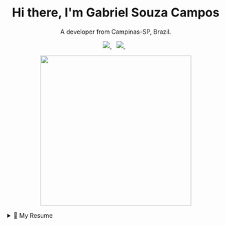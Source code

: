 <h1 align='center'>
  Hi there, I'm Gabriel Souza Campos
</h1>

<p align='center'>
  A developer from Campinas-SP, Brazil.
</p>

<p align='center'>
  <a href="https://www.linkedin.com/in/gabrielsouzacampos/">
    <img src="https://img.shields.io/badge/linkedin-%230077B5.svg?&style=for-the-badge&logo=linkedin&logoColor=white" />
  </a>&nbsp;&nbsp;
  <a href="mailto:gabriel.s.campos@hotmail.com">
    <img src="https://img.shields.io/badge/gmail-D14836?&style=for-the-badge&logo=gmail&logoColor=white" />        
  </a>&nbsp;&nbsp;
</p>

<p align='center'>
  <a href="#"><img src="https://github-readme-stats.vercel.app/api/top-langs/?username=gabrielsouzacampos&layout=compact&show_icons=true&count_private=true&theme=dracula" width="350"></a>
</p>

<details>
  <summary>📃 My Resume</summary>


## Education

- 📖 **Postgraduate in Full Stack Web Development**\
📆 2020 - Moment\
📍 **Unyleya** - Distance learning, Brazil

- 📖 **Analysis and Systems Development**\
📆 2017 - 2020\
📍 **UNISAL - Centro Universitário Salesiano de São Paulo** - Campinas-SP, Brazil


## Experience

<img align="right" src="https://img.shields.io/badge/dotnet-net%23239120.svg?&style=flat-square&logo=dot-net&logoColor=white" />
<img align="right" src="https://img.shields.io/badge/javascript%20-%23323330.svg?&style=flat-squarelogo=javascript&logoColor=%23F7DF1E" />
<img align="right" src="https://img.shields.io/badge/jquery%20-%230769AD.svg?&style=flat-square&logo=jquery&logoColor=white" />
<img align="right" src="https://img.shields.io/badge/oracle-EA1D2C?logo=oracle&logoColor=white&style=flat-square" />
<img align="right" src="https://img.shields.io/badge/Git-181717?logo=git&logoColor=white" />
<img align="right" src="https://img.shields.io/badge/html5%20-%23E34F26.svg?&style=flat-square&logo=html5&logoColor=white" />
<img align="right" src="https://img.shields.io/badge/css3%20-%231572B6.svg?&style=flat-square&logo=css3&logoColor=white" />
<img align="right" src="https://img.shields.io/badge/bootstrap%20-%23563D7C.svg?&style=flat-square&logo=bootstrap&logoColor=white" />

- 👨‍💻 **Junior Systems Developer**\
📆 2019 - Moment\
📍 **FUNCAMP - Fundação de Desenvolvimento da Unicamp** - Campinas-SP, Brazil

<img align="right" src="https://img.shields.io/badge/dotnet-net%23239120.svg?&style=flat-square&logo=dot-net&logoColor=white" />
<img align="right" src="https://img.shields.io/badge/javascript%20-%23323330.svg?&style=flat-squarelogo=javascript&logoColor=%23F7DF1E" />
<img align="right" src="https://img.shields.io/badge/jquery%20-%230769AD.svg?&style=flat-square&logo=jquery&logoColor=white" />
<img align="right" src="https://img.shields.io/badge/oracle-EA1D2C?logo=oracle&logoColor=white&style=flat-square" />
<img align="right" src="https://img.shields.io/badge/Git-181717?logo=git&logoColor=white" />
<img align="right" src="https://img.shields.io/badge/html5%20-%23E34F26.svg?&style=flat-square&logo=html5&logoColor=white" />
<img align="right" src="https://img.shields.io/badge/css3%20-%231572B6.svg?&style=flat-square&logo=css3&logoColor=white" />
<img align="right" src="https://img.shields.io/badge/bootstrap%20-%23563D7C.svg?&style=flat-square&logo=bootstrap&logoColor=white" />

- 👨‍💻 **Development trainee**\
📆 2019 - 2019 (7 months)\
📍 **FUNCAMP - Fundação de Desenvolvimento da Unicamp** - Campinas-SP, Brazil

## I'm studying
<img align="left" src="https://img.shields.io/badge/typescript%20-%23007ACC.svg?&style=flat-square&logo=typescript&logoColor=white" />
<img align="left" src="https://img.shields.io/badge/dart-%230175C2.svg?&style=flat-square&logo=dart&logoColor=white" />
<img align="left" src="https://img.shields.io/badge/node.js%20-%2343853D.svg?&style=flat-square&logo=node.js&logoColor=white" />
<img align="left" src="https://img.shields.io/badge/react%20-%2320232a.svg?&style=flat-square&logo=react&logoColor=%2361DAFB" />
<img align="left" src="https://img.shields.io/badge/react_native%20-%2320232a.svg?&style=flat-square&logo=react&logoColor=%2361DAFB" />
<img align="left" src="https://img.shields.io/badge/Flutter%20-%2302569B.svg?&style=flat-square&logo=Flutter&logoColor=white" />
<img align="left" src="https://img.shields.io/badge/MongoDB-%234ea94b.svg?&style=flat-square&logo=mongodb&logoColor=white" />
<img align="left" src="https://img.shields.io/badge/firebase-%23F5820D.svg?&style=flat-square&logo=firebase&logoColor=white" />

</details>
